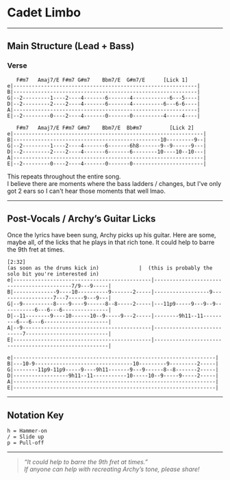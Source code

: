 # Cadet Limbo

---

## Main Structure (Lead + Bass)

### Verse

```plaintext
   F#m7   Amaj7/E F#m7 G#m7    Bbm7/E  G#m7/E      [Lick 1]
e|------------------------------------------------------------|
B|------------------------------------------------------------|
G|--2---------1----2----4-------6-------4------------6---5----|
D|--2---------2----2----4-------6-------4----------6---6-6----|
A|------------------------------------------------------------|
E|--2---------0----2----4-------0-------0----------4-----4----|

   F#m7   Amaj7/E F#m7 G#m7    Bbm7/E  Bb#m7         [Lick 2]
e|--------------------------------------------------------------|
B|------------------------------------------------10---------9--|
G|--2---------1----2----4-------6-------6h8-------9--9------9---|
D|--2---------2----2----4-------6-------6--------10----10--10---|
A|--------------------------------------------------------------|
E|--2---------0----2----4-------0-------0-----------------------|
```

This repeats throughout the entire song.  
I believe there are moments where the bass ladders / changes, but I've only got 2 ears so I can't hear those moments that well lmao.

---

## Post-Vocals / Archy’s Guitar Licks

Once the lyrics have been sung, Archy picks up his guitar. Here are some, maybe all, of the licks that he plays in that rich tone. It could help to barre the 9th fret at times.

```plaintext
[2:32]
(as soon as the drums kick in)             |  (this is probably the solo bit you're interested in)
e|---------------------------------------------|-------------------------------------------7/9---9-----|
B|--------------9----10----------9-------2-----|------------------9------------------7---7-----9---9---|
G|--9----------8----9----9------8--8-----2-----|---11p9-----9---9--9-----------6---6---6---------------|
D|--11--------9----10------10--9-----9---2-----|--------9h11--11---------6---6---6---------------------|
A|--9------------------------------------------|---------------------------7---------------------------|
E|---------------------------------------------|-------------------------------------------------------|

e|------------------------------------------------------------------|
B|---10-9--------------------------------10---------9---------2-----|
G|--------11p9-11p9-----9----9h11-------9---9------8--8-------2-----|
D|------------------9h11--11-----------10-----10--9-----9-----2-----|
A|------------------------------------------------------------------|
E|------------------------------------------------------------------|
```

---

## Notation Key

```plaintext
h = Hammer-on
/ = Slide up
p = Pull-off
```

---

> *“It could help to barre the 9th fret at times.”*  
> *If anyone can help with recreating Archy’s tone, please share!*

```
